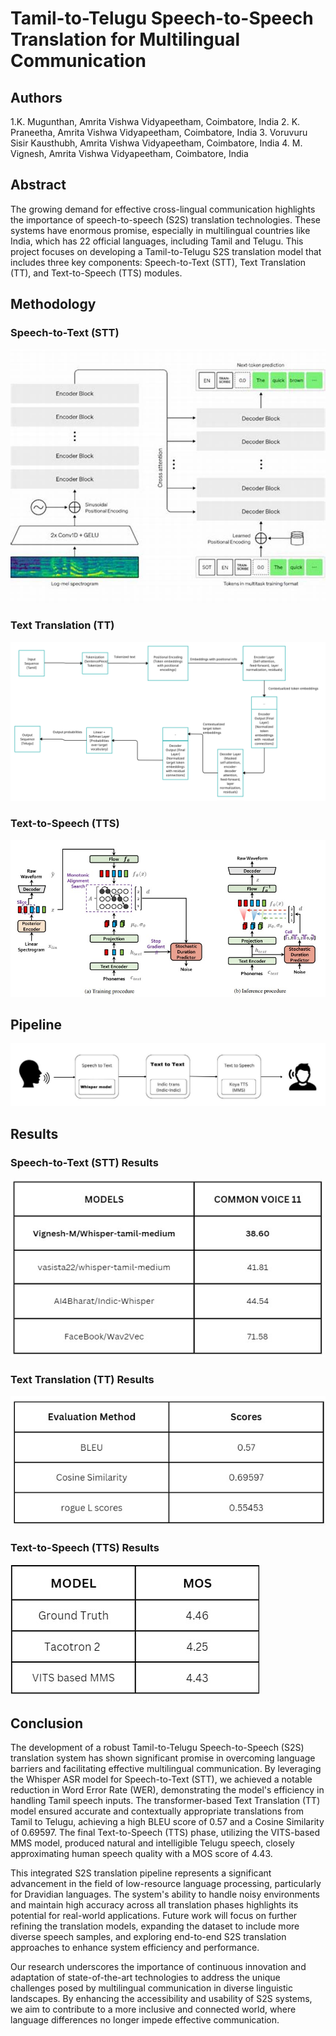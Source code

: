 # Tamil-to-Telugu Speech-to-Speech Translation for Multilingual Communication

## Authors
1.K. Mugunthan, Amrita Vishwa Vidyapeetham, Coimbatore, India
2. K. Praneetha, Amrita Vishwa Vidyapeetham, Coimbatore, India
3. Voruvuru Sisir Kausthubh, Amrita Vishwa Vidyapeetham, Coimbatore, India
4. M. Vignesh, Amrita Vishwa Vidyapeetham, Coimbatore, India

## Abstract
The growing demand for effective cross-lingual communication highlights the importance of speech-to-speech (S2S) translation technologies. These systems have enormous promise, especially in multilingual countries like India, which has 22 official languages, including Tamil and Telugu. This project focuses on developing a Tamil-to-Telugu S2S translation model that includes three key components: Speech-to-Text (STT), Text Translation (TT), and Text-to-Speech (TTS) modules.

## Methodology
### Speech-to-Text (STT)
![STT Architecture](Images/STT.jpeg)

### Text Translation (TT)
![TT Architecture](Images/T2T_arch.png)

### Text-to-Speech (TTS)
![TTS Architecture](Images/TTS.jpeg)

## Pipeline
![Pipeline](Images/Pipeline.jpeg)

## Results
### Speech-to-Text (STT) Results
![STT Results](Images/Result%20of%20STT.jpg)

### Text Translation (TT) Results
![TT Results](Images/Results%20of%20TTT.jpg)

### Text-to-Speech (TTS) Results
![TTS Results](Images/Results%20of%20TTS.jpg)


## Conclusion
The development of a robust Tamil-to-Telugu Speech-to-Speech (S2S) translation system has shown significant promise in overcoming language barriers and facilitating effective multilingual communication. By leveraging the Whisper ASR model for Speech-to-Text (STT), we achieved a notable reduction in Word Error Rate (WER), demonstrating the model's efficiency in handling Tamil speech inputs. The transformer-based Text Translation (TT) model ensured accurate and contextually appropriate translations from Tamil to Telugu, achieving a high BLEU score of 0.57 and a Cosine Similarity of 0.69597. The final Text-to-Speech (TTS) phase, utilizing the VITS-based MMS model, produced natural and intelligible Telugu speech, closely approximating human speech quality with a MOS score of 4.43.

This integrated S2S translation pipeline represents a significant advancement in the field of low-resource language processing, particularly for Dravidian languages. The system's ability to handle noisy environments and maintain high accuracy across all translation phases highlights its potential for real-world applications. Future work will focus on further refining the translation models, expanding the dataset to include more diverse speech samples, and exploring end-to-end S2S translation approaches to enhance system efficiency and performance.

Our research underscores the importance of continuous innovation and adaptation of state-of-the-art technologies to address the unique challenges posed by multilingual communication in diverse linguistic landscapes. By enhancing the accessibility and usability of S2S systems, we aim to contribute to a more inclusive and connected world, where language differences no longer impede effective communication.
